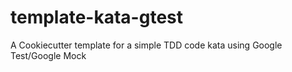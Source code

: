 # template-kata-gtest
A Cookiecutter template for a simple TDD code kata using Google Test/Google Mock
